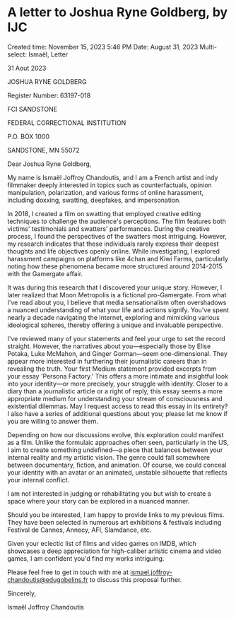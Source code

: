 # A letter to Joshua Ryne Goldberg, by IJC

Created time: November 15, 2023 5:46 PM
Date: August 31, 2023
Multi-select: Ismaël, Letter

31 Aout 2023

JOSHUA RYNE GOLDBERG

Register Number: 63197-018

FCI SANDSTONE

FEDERAL CORRECTIONAL INSTITUTION

P.O. BOX 1000

SANDSTONE, MN 55072

Dear Joshua Ryne Goldberg,

My name is Ismaël Joffroy Chandoutis, and I am a French artist and indy filmmaker deeply interested in topics such as counterfactuals, opinion manipulation, polarization, and various forms of online harassment, including doxxing, swatting, deepfakes, and impersonation.

In 2018, I created a film on swatting that employed creative editing techniques to challenge the audience's perceptions. The film features both victims' testimonials and swatters' performances. During the creative process, I found the perspectives of the swatters most intriguing. However, my research indicates that these individuals rarely express their deepest thoughts and life objectives openly online. While investigating, I explored harassment campaigns on platforms like 4chan and Kiwi Farms, particularly noting how these phenomena became more structured around 2014-2015 with the Gamergate affair.

It was during this research that I discovered your unique story. However, I later realized that Moon Metropolis is a fictional pro-Gamergate. From what I've read about you, I believe that media sensationalism often overshadows a nuanced understanding of what your life and actions signify. You've spent nearly a decade navigating the internet, exploring and mimicking various ideological spheres, thereby offering a unique and invaluable perspective.

I've reviewed many of your statements and feel your urge to set the record straight. However, the narratives about you—especially those by Elise Potaka, Luke McMahon, and Ginger Gorman—seem one-dimensional. They appear more interested in furthering their journalistic careers than in revealing the truth. Your first Medium statement provided excerpts from your essay 'Persona Factory.' This offers a more intimate and insightful look into your identity—or more precisely, your struggle with identity. Closer to a diary than a journalistic article or a right of reply, this essay seems a more appropriate medium for understanding your stream of consciousness and existential dilemmas. May I request access to read this essay in its entirety? I also have a series of additional questions about you; please let me know if you are willing to answer them.

Depending on how our discussions evolve, this exploration could manifest as a film. Unlike the formulaic approaches often seen, particularly in the US, I aim to create something undefined—a piece that balances between your internal reality and my artistic vision. The genre could fall somewhere between documentary, fiction, and animation. Of course, we could conceal your identity with an avatar or an animated, unstable silhouette that reflects your internal conflict.

I am not interested in judging or rehabilitating you but wish to create a space where your story can be explored in a nuanced manner.

Should you be interested, I am happy to provide links to my previous films. They have been selected in numerous art exhibitions & festivals including Festival de Cannes, Annecy, AFI, Slamdance, etc.

Given your eclectic list of films and video games on IMDB, which showcases a deep appreciation for high-caliber artistic cinema and video games, I am confident you'd find my works intriguing.

Please feel free to get in touch with me at ismael.joffroy-chandoutis@edugobelins.fr to discuss this proposal further.

Sincerely,

Ismaël Joffroy Chandoutis